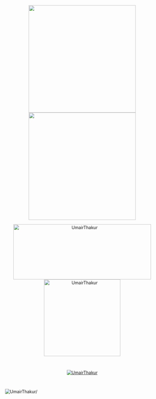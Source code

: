 <!---![UmairThakur_Welcomes_You](https://user-images.githubusercontent.com/81063457/214100291-4f1268ce-693a-4a21-8f08-f2f52e257bdc.png)--->
<!---
- 👀 I’m interested in AI
- 🌱 I’m currently learning Data Science
- 💞️ I’m looking to collaborate on AI/ML Projects
- 📫 How to reach me - https://www.linkedin.com/in/umairthakur/ 
--->
<br>
<!---
UmairThakur/UmairThakur is a ✨ special ✨ repository because its `README.md` (this file) appears on your GitHub profile.
You can click the Preview link to take a look at your changes.--->
<p align="center">
	<img width="350em" src="https://github-readme-streak-stats.herokuapp.com/?user=UmairThakur&include_all_commits=true&hide_border=true&theme=radical&layout=compact"/>
	<img width="350em" src="https://github-readme-stats.vercel.app/api?username=UmairThakur&show_icons=true&include_all_commits=true&count_private=true&hide_border=true&theme=radical&layout=compact" />
</p>


<!--<summary><b>🔎 Github Profile Details </b></summary>--->
<p align="center">
	<img width="450em" height="180em" src="https://github-profile-summary-cards.vercel.app/api/cards/profile-details?username=UmairThakur&theme=radical&layout=compact" alt="UmairThakur" align="center" />
	<img width="250em" src="https://github-readme-stats.vercel.app/api/top-langs?username=UmairThakur&show_icons=true&theme=radical&locale=en&layout=compact" alt="UmairThakur" align="center" />
</p>
<br>


<!--<summary><b>🏆 Github Achievements</b></summary>--->
<p align="center"> 
	<a href="https://github.com/ryo-ma/github-profile-trophy">
		<img src="https://github-profile-trophy.vercel.app/?username=UmairThakur&theme=darkhub&column=7" alt="UmairThakur" />
	</a> 
</p>
<br>

<p align="left"> <img src="https://komarev.com/ghpvc/?username=UmairThakur&style=flat&color=blueviolet" alt=UmairThakur/> </p>
